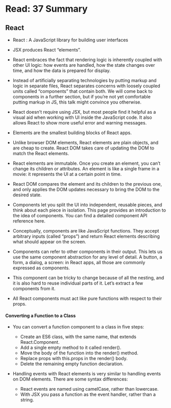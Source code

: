 # Read: 37 Summary
## React
* React : A JavaScript library for building user interfaces
* JSX produces React “elements”. 
* React embraces the fact that rendering logic is inherently coupled with other UI logic: how events are handled, how the state changes over time, and 
how the data is prepared for display.
* Instead of artificially separating technologies by putting markup and logic in separate files, React separates concerns with loosely coupled units
called “components” that contain both. We will come back to components in a further section, but if you’re not yet comfortable putting markup in JS, 
this talk might convince you otherwise.

* React doesn’t require using JSX, but most people find it helpful as a visual aid when working with UI inside the JavaScript code. It also allows React
to show more useful error and warning messages.
* Elements are the smallest building blocks of React apps.

* Unlike browser DOM elements, React elements are plain objects, and are cheap to create. React DOM takes care of updating the DOM to match the React elements.
* React elements are immutable. Once you create an element, you can’t change its children or attributes. An element is like a single frame in a movie:
it represents the UI at a certain point in time.
* React DOM compares the element and its children to the previous one, and only applies the DOM updates necessary to bring the DOM to the desired state.
* Components let you split the UI into independent, reusable pieces, and think about each piece in isolation. This page provides an introduction to 
the idea of components. You can find a detailed component API reference here.
* Conceptually, components are like JavaScript functions. They accept arbitrary inputs (called “props”) and return React elements describing 
what should appear on the screen.
* Components can refer to other components in their output. This lets us use the same component abstraction for any level of detail. A button, a form,
a dialog, a screen: in React apps, all those are commonly expressed as components.
* This component can be tricky to change because of all the nesting, and it is also hard to reuse individual parts of it. Let’s extract a few components from it.

* All React components must act like pure functions with respect to their props.

#### Converting a Function to a Class
* You can convert a function component  to a class in five steps:

  * Create an ES6 class, with the same name, that extends React.Component.
  * Add a single empty method to it called render().
  * Move the body of the function into the render() method.
  * Replace props with this.props in the render() body.
  * Delete the remaining empty function declaration.

* Handling events with React elements is very similar to handling events on DOM elements. There are some syntax differences:

  * React events are named using camelCase, rather than lowercase.
  * With JSX you pass a function as the event handler, rather than a string.














